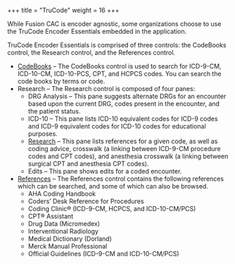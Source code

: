 +++
title = "TruCode"
weight = 16
+++

While Fusion CAC is encoder agnostic, some organizations choose to use the TruCode Encoder Essentials embedded in the application. 

TruCode Encoder Essentials is comprised of three controls: the CodeBooks control, the Research control, and the References control. 

- [CodeBooks](https://dolbeysystems.github.io/fusion-cac-web-docs/trucode-user-guide/codebooks/) – The CodeBooks control is used to search for ICD-9-CM, ICD-10-CM, ICD-10-PCS, CPT, and HCPCS codes. You can search the code books by terms or code.
- Research – The Research control is composed of four panes:
  - DRG Analysis – This pane suggests alternate DRGs for an encounter based upon the current DRG, codes present in the encounter, and the patient status.
  - ICD-10 – This pane lists ICD-10 equivalent codes for ICD-9 codes and ICD-9 equivalent codes for ICD-10 codes for educational purposes.
  - [Research](https://dolbeysystems.github.io/fusion-cac-web-docs/trucode-user-guide/research/) – This pane lists references for a given code, as well as coding advice, crosswalk (a linking between ICD-9-CM procedure codes and CPT codes), and anesthesia crosswalk (a linking between surgical CPT and anesthesia CPT codes).
  - Edits – This pane shows edits for a coded encounter.
- [References](https://dolbeysystems.github.io/fusion-cac-web-docs/trucode-user-guide/references/) – The References control contains the following references which can be searched, and some of which can also be browsed.
  - AHA Coding Handbook
  - Coders’ Desk Reference for Procedures
  - Coding Clinic® (ICD-9-CM, HCPCS, and ICD-10-CM/PCS)
  - CPT® Assistant
  - Drug Data (Micromedex)
  - Interventional Radiology
  - Medical Dictionary (Dorland)
  - Merck Manual Professional
  - Official Guidelines (ICD-9-CM and ICD-10-CM/PCS)
